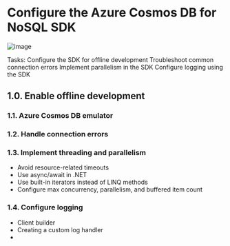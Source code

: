 # Configure the Azure Cosmos DB for NoSQL SDK

![image](https://github.com/ZCHAnalytics/Microsoft-Challenge-data-skills/assets/146954022/c935ed08-a990-4dee-99a0-0389ef973d6d)

Tasks:
Configure the SDK for offline development
Troubleshoot common connection errors
Implement parallelism in the SDK
Configure logging using the SDK

## 1.0. Enable offline development

### 1.1. Azure Cosmos DB emulator

### 1.2. Handle connection errors

### 1.3. Implement threading and parallelism
- Avoid resource-related timeouts
- Use async/await in .NET
- Use built-in iterators instead of LINQ methods
- Configure max concurrency, parallelism, and buffered item count

### 1.4. Configure logging
- Client builder
- Creating a custom log handler
- 

